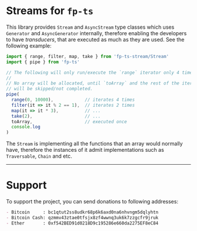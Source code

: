 # Streams for `fp-ts` 

This library provides `Stream` and `AsyncStream` type classes which uses
`Generator` and `AsyncGenerator` internally, therefore enabling the developers
to have _transducers_, that are executed as much as they are used. See the
following example:

```ts
import { range, filter, map, take } from 'fp-ts-stream/Stream'
import { pipe } from 'fp-ts'

// The following will only run/execute the `range` iterator only 4 times.
//
// No array will be allocated, until `toArray` and the rest of the iteration
// will be skipped/not completed.
pipe(
  range(0, 10000),            // iterates 4 times
  filter(it => it % 2 == 1),  // iterates 2 times
  map(it => it * 3),          // ...
  take(2),                    // ...
  toArray,                    // executed once
  console.log
)

```

The `Stream` is implementing all the functions that an array would normally
have, therefore the instances of it admit implementations such as `Traversable`,
`Chain` and etc.

---
# Support
To support the project, you can send donations to following addresses:

```md
- Bitcoin     : bc1qtut2ss8udkr68p6k6axd0na6nhvngm5dqlyhtn
- Bitcoin Cash: qzmmv43ztae0tfsjx8zf4wwnq3uk6k7zzgcfr9jruk
- Ether       : 0xf542BED91d0218D9c195286e660da2275EF8eC84
```
